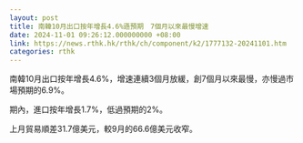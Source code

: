```yaml
---
layout: post
title: 南韓10月出口按年增長4.6%遜預期　7個月以來最慢增速
date: 2024-11-01 09:26:12.000000000 +08:00
link: https://news.rthk.hk/rthk/ch/component/k2/1777132-20241101.htm
categories: rthk
---
```


南韓10月出口按年增長4.6%，增速連續3個月放緩，創7個月以來最慢，亦慢過市場預期的6.9%。

期內，進口按年增長1.7%，低過預期的2%。

上月貿易順差31.7億美元，較9月的66.6億美元收窄。
